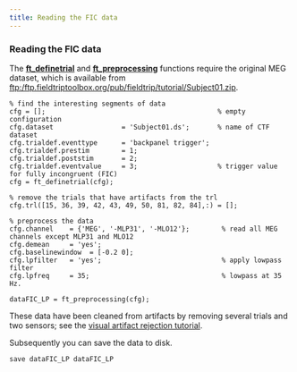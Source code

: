```yaml
---
title: Reading the FIC data
---
```


### Reading the FIC data

The **[ft_definetrial](/reference/ft_definetrial)** and **[ft_preprocessing](/reference/ft_preprocessing)** functions require the original MEG dataset, which is available from [ftp:/ftp.fieldtriptoolbox.org/pub/fieldtrip/tutorial/Subject01.zip](ftp://ftp.fieldtriptoolbox.org/pub/fieldtrip/tutorial/Subject01.zip).
    
    % find the interesting segments of data
    cfg = [];                                           % empty configuration
    cfg.dataset                 = 'Subject01.ds';       % name of CTF dataset  
    cfg.trialdef.eventtype      = 'backpanel trigger';
    cfg.trialdef.prestim        = 1;
    cfg.trialdef.poststim       = 2;
    cfg.trialdef.eventvalue     = 3;                    % trigger value for fully incongruent (FIC)
    cfg = ft_definetrial(cfg);            
    
    % remove the trials that have artifacts from the trl
    cfg.trl([15, 36, 39, 42, 43, 49, 50, 81, 82, 84],:) = []; 
    
    % preprocess the data
    cfg.channel    = {'MEG', '-MLP31', '-MLO12'};        % read all MEG channels except MLP31 and MLO12
    cfg.demean     = 'yes';
    cfg.baselinewindow  = [-0.2 0];
    cfg.lpfilter   = 'yes';                              % apply lowpass filter
    cfg.lpfreq     = 35;                                 % lowpass at 35 Hz.
    
    dataFIC_LP = ft_preprocessing(cfg);                      

These data have been cleaned from artifacts by removing several trials and two sensors; see the [visual artifact rejection tutorial](/tutorial/visual_artifact_rejection).

Subsequently you can save the data to disk. 

    save dataFIC_LP dataFIC_LP

